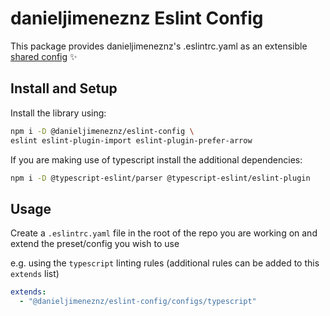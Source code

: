 # danieljimeneznz Eslint Config

This package provides danieljimeneznz's .eslintrc.yaml as an extensible [shared config](https://eslint.org/docs/developer-guide/shareable-configs) :sparkles:

## Install and Setup

Install the library using:

```sh
npm i -D @danieljimeneznz/eslint-config \
eslint eslint-plugin-import eslint-plugin-prefer-arrow
```

If you are making use of typescript install the additional dependencies:

```sh
npm i -D @typescript-eslint/parser @typescript-eslint/eslint-plugin
```

## Usage

Create a `.eslintrc.yaml` file in the root of the repo you are working on and extend the preset/config you wish to use

e.g. using the `typescript` linting rules (additional rules can be added to this `extends` list)

```yaml
extends:
  - "@danieljimeneznz/eslint-config/configs/typescript"
```
